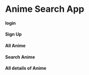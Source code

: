 # Anime Search App
<h4>login</h4>
<h4>Sign Up</h4>
<h4>All Anime</h4>
<h4>Search Anime</h4>
<h4>All details of Anime</h4>

